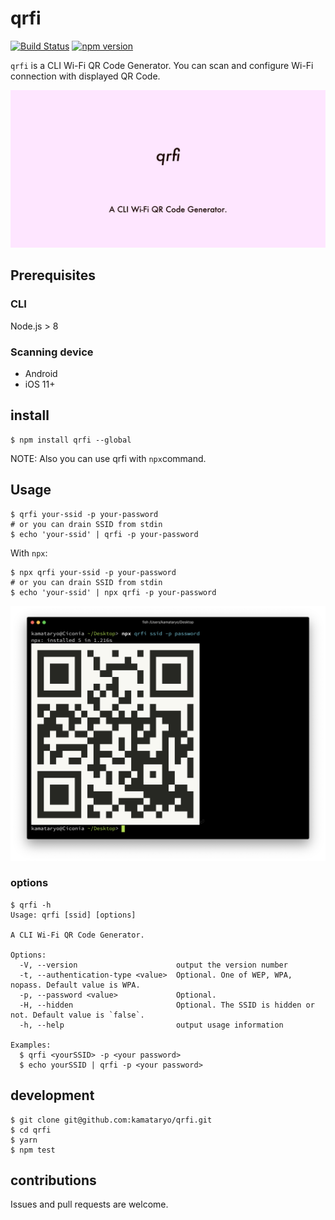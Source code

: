 # qrfi

[![Build Status](https://travis-ci.org/kamataryo/qrfi.svg?branch=master)](https://travis-ci.org/kamataryo/qrfi)
[![npm version](https://badge.fury.io/js/qrfi.svg)](https://badge.fury.io/js/qrfi)

`qrfi` is a CLI Wi-Fi QR Code Generator. You can scan and configure Wi-Fi connection with displayed QR Code.

![](./social.png)

## Prerequisites

### CLI

Node.js > 8

### Scanning device

- Android
- iOS 11+

## install

```shell
$ npm install qrfi --global
```

NOTE: Also you can use qrfi with `npx`command.

## Usage

```shell
$ qrfi your-ssid -p your-password
# or you can drain SSID from stdin
$ echo 'your-ssid' | qrfi -p your-password
```

With `npx`:

```shell
$ npx qrfi your-ssid -p your-password
# or you can drain SSID from stdin
$ echo 'your-ssid' | npx qrfi -p your-password
```

![screenshot](screenshot.png)

### options

```shell
$ qrfi -h
Usage: qrfi [ssid] [options]

A CLI Wi-Fi QR Code Generator.

Options:
  -V, --version                      output the version number
  -t, --authentication-type <value>  Optional. One of WEP, WPA, nopass. Default value is WPA.
  -p, --password <value>             Optional.
  -H, --hidden                       Optional. The SSID is hidden or not. Default value is `false`.
  -h, --help                         output usage information

Examples:
  $ qrfi <yourSSID> -p <your password>
  $ echo yourSSID | qrfi -p <your password>
```

## development

```shell
$ git clone git@github.com:kamataryo/qrfi.git
$ cd qrfi
$ yarn
$ npm test
```

## contributions

Issues and pull requests are welcome.
